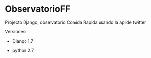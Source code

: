 ObservatorioFF
==============

Projecto Django, observatorio Comida Rapida usando la api de twitter

Versiones: 

* Django 1.7

* python 2.7
